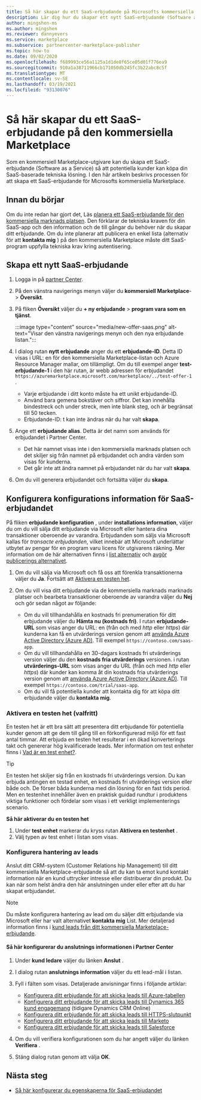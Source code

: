 ```yaml
---
title: Så här skapar du ett SaaS-erbjudande på Microsofts kommersiella marknads plats
description: Lär dig hur du skapar ett nytt SaaS-erbjudande (Software as a Service) för att lista eller sälja i Microsoft AppSource, Azure Marketplace eller via program varan för Cloud Solution Provider (CSP) med hjälp av den kommersiella Marketplace-portalen i Microsoft Partner Center.
author: mingshen-ms
ms.author: mingshen
ms.reviewer: dannyevers
ms.service: marketplace
ms.subservice: partnercenter-marketplace-publisher
ms.topic: how-to
ms.date: 09/02/2020
ms.openlocfilehash: f689993ce56a1125a1d1de8f65ce05d01f776ea9
ms.sourcegitcommit: 910a1a38711966cb171050db245fc3b22abc8c5f
ms.translationtype: MT
ms.contentlocale: sv-SE
ms.lasthandoff: 03/19/2021
ms.locfileid: "93130076"
---
```

# <a name="how-to-create-a-saas-offer-in-the-commercial-marketplace"></a>Så här skapar du ett SaaS-erbjudande på den kommersiella Marketplace

Som en kommersiell Marketplace-utgivare kan du skapa ett SaaS-erbjudande (Software as a Service) så att potentiella kunder kan köpa din SaaS-baserade tekniska lösning. I den här artikeln beskrivs processen för att skapa ett SaaS-erbjudande för Microsofts kommersiella Marketplace.

## <a name="before-you-begin"></a>Innan du börjar

Om du inte redan har gjort det, Läs [planera ett SaaS-erbjudande för den kommersiella marknads platsen](plan-saas-offer.md). Den förklarar de tekniska kraven för din SaaS-app och den information och de till gångar du behöver när du skapar ditt erbjudande. Om du inte planerar att publicera en enkel lista (alternativ för att **kontakta mig** ) på den kommersiella Marketplace måste ditt SaaS-program uppfylla tekniska krav kring autentisering.

## <a name="create-a-new-saas-offer"></a>Skapa ett nytt SaaS-erbjudande

1. Logga in på [partner Center](https://partner.microsoft.com/dashboard/home).
1. På den vänstra navigerings menyn väljer du **kommersiell Marketplace**-  >  **Översikt**.
1. På fliken **Översikt** väljer du **+ ny erbjudande**  >  **program vara som en tjänst**.

   :::image type="content" source="media/new-offer-saas.png" alt-text="Visar den vänstra navigerings menyn och den nya erbjudande listan.":::

1. I dialog rutan **nytt erbjudande** anger du ett **erbjudande-ID**. Detta ID visas i URL: en för den kommersiella Marketplace-listan och Azure Resource Manager mallar, om tillämpligt. Om du till exempel anger **test-erbjudande-1** i den här rutan, är webb adressen för erbjudandet `https://azuremarketplace.microsoft.com/marketplace/../test-offer-1` .
   + Varje erbjudande i ditt konto måste ha ett unikt erbjudande-ID.
   + Använd bara gemena bokstäver och siffror. Det kan innehålla bindestreck och under streck, men inte blank steg, och är begränsat till 50 tecken.
   + Erbjudande-ID: t kan inte ändras när du har valt **skapa**.

1. Ange ett **erbjudande alias**. Detta är det namn som används för erbjudandet i Partner Center.

   + Det här namnet visas inte i den kommersiella marknads platsen och det skiljer sig från namnet på erbjudandet och andra värden som visas för kunderna.
   + Det går inte att ändra namnet på erbjudandet när du har valt **skapa**.
1. Om du vill generera erbjudandet och fortsätta väljer du **skapa**.

## <a name="configure-your-saas-offer-setup-details"></a>Konfigurera konfigurations information för SaaS-erbjudandet

På fliken **erbjudande konfiguration** , under **installations information**, väljer du om du vill sälja ditt erbjudande via Microsoft eller hantera dina transaktioner oberoende av varandra. Erbjudanden som säljs via Microsoft kallas för _transacte erbjudanden_, vilket innebär att Microsoft underlättar utbytet av pengar för en program varu licens för utgivarens räkning. Mer information om de här alternativen finns i [list alternativ](plan-saas-offer.md#listing-options) och [avgör publicerings alternativet](determine-your-listing-type.md).

1. Om du vill sälja via Microsoft och få oss att förenkla transaktionerna väljer du **Ja**. Fortsätt att [Aktivera en testen het](#enable-a-test-drive-optional).

1. Om du vill visa ditt erbjudande via de kommersiella marknads marknads platser och bearbeta transaktioner oberoende av varandra väljer du **Nej** och gör sedan något av följande:
   + Om du vill tillhandahålla en kostnads fri prenumeration för ditt erbjudande väljer du **Hämta nu (kostnads fri)**. I rutan **erbjudande-URL** som visas anger du URL: en (från och med *http* eller *https*) där kunderna kan få en utvärderings version genom att [använda Azure Active Directory (Azure AD)](azure-ad-saas.md). Till exempel `https://contoso.com/saas-app`.
   + Om du vill tillhandahålla en 30-dagars kostnads fri utvärderings version väljer du den **kostnads fria utvärderings** versionen. i rutan **utvärderings-URL** som visas anger du URL (från och med *http* eller *https*) där kunder kan komma åt din kostnads fria utvärderings version genom att [använda Azure Active Directory (Azure AD)](azure-ad-saas.md). Till exempel `https://contoso.com/trial/saas-app`.
   + Om du vill få potentiella kunder att kontakta dig för att köpa ditt erbjudande väljer du **kontakta mig**.

### <a name="enable-a-test-drive-optional"></a>Aktivera en testen het (valfritt)

En testen het är ett bra sätt att presentera ditt erbjudande för potentiella kunder genom att ge dem till gång till en förkonfigurerad miljö för ett fast antal timmar. Att erbjuda en testen het resulterar i en ökad konverterings takt och genererar hög kvalificerade leads. Mer information om test enheter finns i [Vad är en test enhet?](./what-is-test-drive.md).

> [!TIP]
> En testen het skiljer sig från en kostnads fri utvärderings version. Du kan erbjuda antingen en testad enhet, en kostnads fri utvärderings version eller både och. De förser båda kunderna med din lösning för en fast tids period. Men en testenhet innehåller även en praktisk guidad rundtur i produktens viktiga funktioner och fördelar som visas i ett verkligt implementerings scenario.

**Så här aktiverar du en testen het**
1.  Under **test enhet** markerar du kryss rutan **Aktivera en testenhet** .
1.  Välj typen av test enhet i listan som visas.

### <a name="configure-lead-management"></a>Konfigurera hantering av leads

Anslut ditt CRM-system (Customer Relations hip Management) till ditt kommersiella Marketplace-erbjudande så att du kan ta emot kund kontakt information när en kund uttrycker intresse eller distribuerar din produkt. Du kan när som helst ändra den här anslutningen under eller efter att du har skapat erbjudandet.

> [!NOTE]
> Du måste konfigurera hantering av lead om du säljer ditt erbjudande via Microsoft eller har valt alternativet **kontakta mig** List. Mer detaljerad information finns i [kund leads från ditt kommersiella Marketplace-erbjudande](partner-center-portal/commercial-marketplace-get-customer-leads.md).

#### <a name="to-configure-the-connection-details-in-partner-center"></a>Så här konfigurerar du anslutnings informationen i Partner Center

1.  Under **kund ledare** väljer du länken **Anslut** .
1. I dialog rutan **anslutnings information** väljer du ett lead-mål i listan.
1. Fyll i fälten som visas. Detaljerade anvisningar finns i följande artiklar:

   - [Konfigurera ditt erbjudande för att skicka leads till Azure-tabellen](./partner-center-portal/commercial-marketplace-lead-management-instructions-azure-table.md#configure-your-offer-to-send-leads-to-the-azure-table)
   - [Konfigurera ditt erbjudande för att skicka leads till Dynamics 365 kund engagemang](./partner-center-portal/commercial-marketplace-lead-management-instructions-dynamics.md#configure-your-offer-to-send-leads-to-dynamics-365-customer-engagement) (tidigare Dynamics CRM Online)
   - [Konfigurera ditt erbjudande för att skicka leads till HTTPS-slutpunkt](./partner-center-portal/commercial-marketplace-lead-management-instructions-https.md#configure-your-offer-to-send-leads-to-the-https-endpoint)
   - [Konfigurera ditt erbjudande för att skicka leads till Marketo](./partner-center-portal/commercial-marketplace-lead-management-instructions-marketo.md#configure-your-offer-to-send-leads-to-marketo)
   - [Konfigurera ditt erbjudande för att skicka leads till Salesforce](./partner-center-portal/commercial-marketplace-lead-management-instructions-salesforce.md#configure-your-offer-to-send-leads-to-salesforce)

1. Om du vill verifiera konfigurationen som du har angett väljer du länken **Verifiera** .
1. Stäng dialog rutan genom att välja **OK**.

## <a name="next-steps"></a>Nästa steg

- [Så här konfigurerar du egenskaperna för SaaS-erbjudandet](create-new-saas-offer-properties.md)